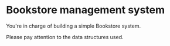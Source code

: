# Bookstore management system

You're in charge of building a simple Bookstore system.

Please pay attention to the data structures used.
